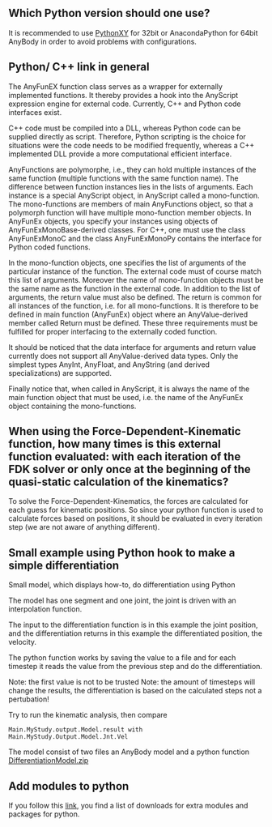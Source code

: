 ## Which Python version should one use?

It is recommended to use [PythonXY](http://python-xy.github.io/) for 32bit or AnacondaPython for 64bit AnyBody in order to avoid problems with configurations.

## Python/ C++ link in general

The AnyFunEX function class serves as a wrapper for externally implemented functions. It thereby provides a hook into the AnyScript expression engine for external code. Currently, C++ and Python code interfaces exist.

C++ code must be compiled into a DLL, whereas Python code can be supplied directly as script. Therefore, Python scripting is the choice for situations were the code needs to be modified frequently, whereas a C++ implemented DLL provide a more computational efficient interface.

AnyFunctions are polymorphe, i.e., they can hold multiple instances of the same function (multiple functions with the same function name). The difference between function instances lies in the lists of arguments. Each instance is a special AnyScript object, in AnyScript called a mono-function. The mono-functions are members of main AnyFunctions object, so that a polymorph function will have multiple mono-function member objects. In AnyFunEx objects, you specify your instances using objects of AnyFunExMonoBase-derived classes. For C++, one must use the class AnyFunExMonoC and the class AnyFunExMonoPy contains the interface for Python coded functions.

In the mono-function objects, one specifies the list of arguments of the particular instance of the function. The external code must of course match this list of arguments. Moreover the name of mono-function objects must be the same name as the function in the external code. In addition to the list of arguments, the return value must also be defined. The return is common for all instances of the function, i.e. for all mono-functions. It is therefore to be defined in main function (AnyFunEx) object where an AnyValue-derived member called Return must be defined. These three requirements must be fulfilled for proper interfacing to the externally coded function.

It should be noticed that the data interface for arguments and return value currently does not support all AnyValue-derived data types. Only the simplest types AnyInt, AnyFloat, and AnyString (and derived specializations) are supported.

Finally notice that, when called in AnyScript, it is always the name of the main function object that must be used, i.e. the name of the AnyFunEx object containing the mono-functions.

## When using the Force-Dependent-Kinematic function, how many times is this external function evaluated: with each iteration of the FDK solver or only once at the beginning of the quasi-static calculation of the kinematics?

To solve the Force-Dependent-Kinematics, the forces are calculated for each guess for kinematic positions. So since your python function is used to calculate forces based on positions, it should be evaluated in every iteration step (we are not aware of anything different).

## Small example using Python hook to make a simple differentiation

Small model, which displays how-to, do differentiation using Python

The model has one segment and one joint, the joint is driven with an interpolation function.

The input to the differentiation function is in this example the joint position, and the differentiation returns in this example the differentiated position, the velocity.

The python function works by saving the value to a file and for each timestep it reads the value from the previous step and do the differentiation.

Note: the first value is not to be trusted Note: the amount of timesteps will change the results, the differentiation is based on the calculated steps not a pertubation!

Try to run the kinematic analysis, then compare

```
Main.MyStudy.output.Model.result with Main.MyStudy.Output.Model.Jnt.Vel
```

The model consist of two files an AnyBody model and a python function [DifferentiationModel.zip](https://github.com/AnyBody/support/blob/master/Wiki_Files/Python_Hook/DifferentiationModel.zip?raw=true)

## Add modules to python

If you follow this [link](http://www.lfd.uci.edu/~gohlke/pythonlibs/), you find a list of downloads for extra modules and packages for python.

